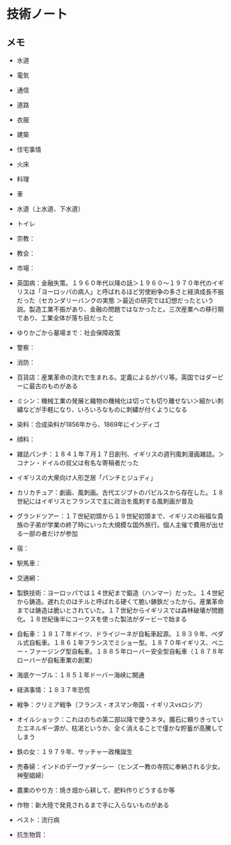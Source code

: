 技術ノート
===

## メモ

* 水道
* 電気
* 通信
* 道路
* 衣服
* 建築
* 住宅事情
* 火床
* 料理
* 車
* 水道（上水道、下水道）
* トイレ
* 宗教：
* 教会：
* 市場：
* 英国病：金融失策。１９６０年代以降の話＞１９６０〜１９７０年代のイギリスは「ヨーロッパの病人」と呼ばれるほど労使紛争の多さと経済成長不振だった（セカンダリーバンクの実態
＞最近の研究では幻想だったという説。製造工業不振があり、金融の問題ではなかったと。三次産業への移行期であり、工業全体が落ち目だったと
* ゆりかごから墓場まで：社会保障政策
* 警察：
* 消防：

* 百貨店：産業革命の流れで生まれる。定義によるがパリ等。英国ではダービーに最古のものがある　
* ミシン：機械工業の発展と織物の機械化は切っても切り離せない＞細かい刺繍などが手軽になり、いろいろなものに刺繍が付くようになる
* 染料：合成染料が1856年から、1869年にインディゴ
* 顔料：
* 雑誌パンチ：１８４１年７月１７日創刊、イギリスの週刊風刺漫画雑誌。＞コナン・ドイルの叔父は有名な寄稿者だった
* イギリスの大衆向け人形芝居「パンチとジュディ」
* カリカチュア：劇画、風刺画。古代エジプトのパピルスから存在した。１８世紀にはイギリスとフランスで主に政治を風刺する風刺画が普及
* グランドツアー：１７世紀初頭から１９世紀初頭まで、イギリスの裕福な貴族の子弟が学業の終了時にいった大規模な国外旅行。個人主催で費用が出せる一部の者だけが参加
* 宿：
* 駅馬車：
* 交通網：
* 製鉄技術：ヨーロッパでは１４世紀まで鍛造（ハンマー）だった。１４世紀から鋳造。遅れたのはチルと呼ばれる硬くて脆い鋳鉄だったから。産業革命までは鋳造は脆いとされていた。１７世紀からイギリスでは森林破壊が問題化。１８世紀後半にコークスを使った製法がダービーで始まる
* 自転車：１８１７年ドイツ、ドライジーネが自転車起源。１８３９年、ペダル式自転車。１８６１年フランスでミショー型。１８７０年イギリス、ペニー・ファージング型自転車。１８８５年ローバー安全型自転車（１８７８年ローバーが自転車業の創業）
* 海底ケーブル：１８５１年ドーバー海峡に開通
* 経済事情：１８３７年恐慌
* 戦争：クリミア戦争（フランス・オスマン帝国・イギリスvsロシア）
* オイルショック：これはのちの第二部以降で使うネタ。魔石に頼りきっていたエネルギー源が、枯渇というか、全く消えることで僅かな貯蓄が高騰してしまう
* 鉄の女：１９７９年、サッチャー政権誕生
* 売春婦：インドのデーヴァダーシー（ヒンズー教の寺院に奉納される少女。神聖娼婦）

* 農業のやり方：焼き畑から耕して、肥料作りどうするか等
* 作物：新大陸で発見されるまで手に入らないものがある
* ペスト：流行病
* 抗生物質：
